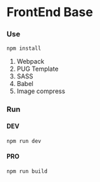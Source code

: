# FrontEnd Base

### Use
`npm install`

1. Webpack
2. PUG Template
3. SASS
4. Babel
5. Image compress

### Run

#### DEV
`npm run dev`

#### PRO
`npm run build`